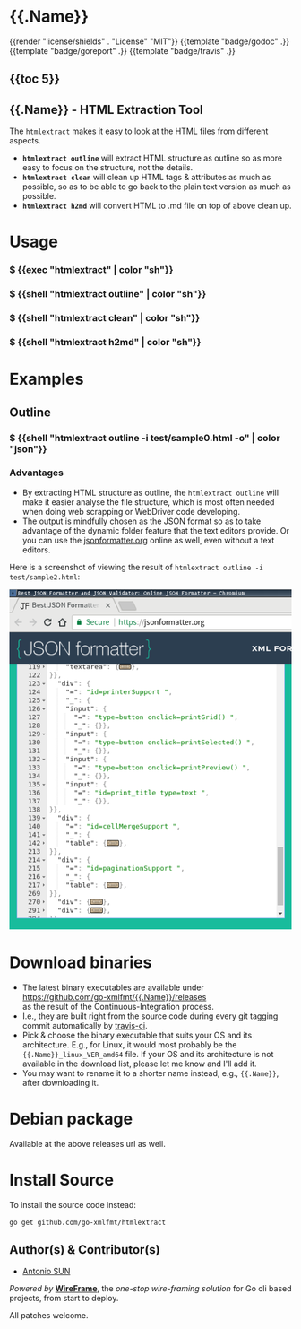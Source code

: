 
# {{.Name}}

{{render "license/shields" . "License" "MIT"}}
{{template "badge/godoc" .}}
{{template "badge/goreport" .}}
{{template "badge/travis" .}}

## {{toc 5}}

## {{.Name}} - HTML Extraction Tool

The `htmlextract` makes it easy to look at the HTML files from different aspects. 

- **`htmlextract outline`** will extract HTML structure as outline so as more easy to focus on the structure, not the details.
- **`htmlextract clean`** will clean up HTML tags & attributes as much as possible, so as to be able to go back to the plain text version as much as possible. 
- **`htmlextract h2md`** will convert HTML to .md file on top of above clean up.

# Usage

### $ {{exec "htmlextract" | color "sh"}}

### $ {{shell "htmlextract outline" | color "sh"}}

### $ {{shell "htmlextract clean" | color "sh"}}

### $ {{shell "htmlextract h2md" | color "sh"}}


# Examples

## Outline

### $ {{shell "htmlextract outline -i test/sample0.html -o" | color "json"}}

### Advantages

- By extracting HTML structure as outline, the `htmlextract outline` will make it easier analyse the file structure, which is most often needed when doing web scrapping or WebDriver code developing.
- The output is mindfully chosen as the JSON format so as to take advantage of the dynamic folder feature that the text editors provide. Or you can use the [jsonformatter.org](https://jsonformatter.org/) online as well, even without a text editors.

Here is a screenshot of viewing the result of `htmlextract outline -i test/sample2.html`:

![sample2.png](sample2.png "sample2.png")

# Download binaries

- The latest binary executables are available under  
https://github.com/go-xmlfmt/{{.Name}}/releases  
as the result of the Continuous-Integration process.
- I.e., they are built right from the source code during every git tagging commit automatically by [travis-ci](https://travis-ci.org/).
- Pick & choose the binary executable that suits your OS and its architecture. E.g., for Linux, it would most probably be the `{{.Name}}_linux_VER_amd64` file. If your OS and its architecture is not available in the download list, please let me know and I'll add it.
- You may want to rename it to a shorter name instead, e.g., `{{.Name}}`, after downloading it. 


# Debian package

Available at the above releases url as well.

# Install Source

To install the source code instead:

```
go get github.com/go-xmlfmt/htmlextract
```


## Author(s) & Contributor(s)

- [Antonio SUN](https://github.com/AntonioSun)

_Powered by_ [**WireFrame**](https://github.com/go-easygen/wireframe), the _one-stop wire-framing solution_ for Go cli based projects, from start to deploy.

All patches welcome. 
